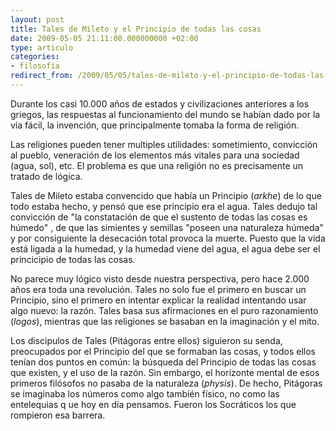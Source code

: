 ```yaml
---
layout: post
title: Tales de Mileto y el Principio de todas las cosas
date: 2009-05-05 21:11:00.000000000 +02:00
type: articulo
categories:
- filosofía
redirect_from: /2009/05/05/tales-de-mileto-y-el-principio-de-todas-las-cosas/
---
```


Durante los casi 10.000 años de estados y civilizaciones anteriores a los 
griegos, las respuestas al funcionamiento del mundo se habían dado por 
la vía fácil, la invención, que principalmente tomaba la forma de religión.

Las religiones pueden tener multiples utilidades: sometimiento, 
convicción al pueblo, veneración de los elementos más vitales para una 
sociedad (agua, sol), etc. El problema es que una religión no es 
precisamente un tratado de lógica.</p>

Tales de Mileto estaba convencido que había un Principio 
(<span style="font-style: italic;">arkhe</span>) de lo que todo estaba 
hecho, y pensó que ese principio era el agua. Tales dedujo tal convicción 
de "la constatación de que el sustento de todas las cosas es húmedo"
<la n="" que="" el="" sustento="" de="" todas="" las="" cosas="" es="" medo="">, 
de que las simientes y semillas "poseen una naturaleza húmeda"
<poseen una="" naturaleza="" meda=""> y por consiguiente la desecación 
total provoca la muerte. Puesto que la vida está ligada a la humedad, y 
la humedad viene del agua, el agua debe ser el princicipio de todas las cosas.

No parece muy lógico visto desde nuestra perspectiva, pero hace 2.000 
años era toda una revolución. Tales no solo fue el primero en buscar un 
Principio, sino el primero en intentar explicar la realidad intentando 
usar algo nuevo: la razón. Tales basa sus afirmaciones en el puro 
razonamiento (<span style="font-style: italic;">logos</span>), mientras 
que las religiones se basaban en la imaginación y el mito.

Los discipulos de Tales (Pitágoras entre ellos) siguieron su senda, 
preocupados por el Principio  del que se formaban las cosas, y todos 
ellos tenían dos puntos en común: la búsqueda del  Principio de todas 
las cosas que existen, y el uso de la razón. Sin embargo, el horizonte 
mental de esos primeros filósofos no pasaba de la naturaleza 
(<span style="font-style: italic;">physis</span>). De hecho, Pitágoras 
se imaginaba los números como algo también físico, no como las entelequias q
ue hoy en día pensamos.  Fueron los Socráticos los que rompieron esa 
barrera.</poseen></la>
